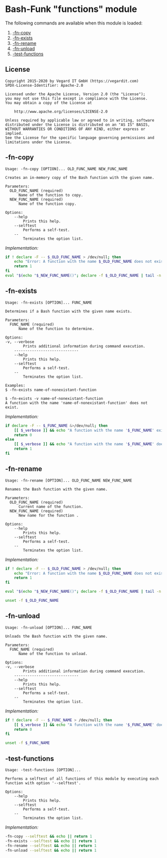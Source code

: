 # Bash-Funk "functions" module

[//]: # (THIS FILE IS GENERATED BY BASH-FUNK GENERATOR)

The following commands are available when this module is loaded:

1. [-fn-copy](#-fn-copy)
1. [-fn-exists](#-fn-exists)
1. [-fn-rename](#-fn-rename)
1. [-fn-unload](#-fn-unload)
1. [-test-functions](#-test-functions)


## <a name="license"></a>License

```
Copyright 2015-2020 by Vegard IT GmbH (https://vegardit.com)
SPDX-License-Identifier: Apache-2.0

Licensed under the Apache License, Version 2.0 (the "License");
you may not use this file except in compliance with the License.
You may obtain a copy of the License at

    http://www.apache.org/licenses/LICENSE-2.0

Unless required by applicable law or agreed to in writing, software
distributed under the License is distributed on an "AS IS" BASIS,
WITHOUT WARRANTIES OR CONDITIONS OF ANY KIND, either express or implied.
See the License for the specific language governing permissions and
limitations under the License.
```


## <a name="-fn-copy"></a>-fn-copy

```
Usage: -fn-copy [OPTION]... OLD_FUNC_NAME NEW_FUNC_NAME

Creates an in-memory copy of the Bash function with the given name.

Parameters:
  OLD_FUNC_NAME (required)
      Name of the function to copy.
  NEW_FUNC_NAME (required)
      Name of the function copy.

Options:
    --help 
        Prints this help.
    --selftest 
        Performs a self-test.
    --
        Terminates the option list.
```

*Implementation:*
```bash
if ! declare -F -- $_OLD_FUNC_NAME > /dev/null; then
    echo "Error: A function with the name $_OLD_FUNC_NAME does not exist."
    return 1
fi
eval "$(echo "$_NEW_FUNC_NAME()"; declare -f $_OLD_FUNC_NAME | tail -n +2)"
```


## <a name="-fn-exists"></a>-fn-exists

```
Usage: -fn-exists [OPTION]... FUNC_NAME

Determines if a Bash function with the given name exists.

Parameters:
  FUNC_NAME (required)
      Name of the function to determine.

Options:
-v, --verbose 
        Prints additional information during command execution.
    -----------------------------
    --help 
        Prints this help.
    --selftest 
        Performs a self-test.
    --
        Terminates the option list.

Examples:
$ -fn-exists name-of-nonexistant-function

$ -fn-exists -v name-of-nonexistant-function
A function with the name 'name-of-nonexistant-function' does not exist.
```

*Implementation:*
```bash
if declare -F -- $_FUNC_NAME &>/dev/null; then
    [[ $_verbose ]] && echo "A function with the name '$_FUNC_NAME' exists." || :
    return 0
else
    [[ $_verbose ]] && echo "A function with the name '$_FUNC_NAME' does not exist." || :
    return 1
fi
```


## <a name="-fn-rename"></a>-fn-rename

```
Usage: -fn-rename [OPTION]... OLD_FUNC_NAME NEW_FUNC_NAME

Renames the Bash function with the given name.

Parameters:
  OLD_FUNC_NAME (required)
      Current name of the function.
  NEW_FUNC_NAME (required)
      New name for the function .

Options:
    --help 
        Prints this help.
    --selftest 
        Performs a self-test.
    --
        Terminates the option list.
```

*Implementation:*
```bash
if ! declare -F -- $_OLD_FUNC_NAME > /dev/null; then
    echo "Error: A function with the name $_OLD_FUNC_NAME does not exist."
    return 1
fi

eval "$(echo "$_NEW_FUNC_NAME()"; declare -f $_OLD_FUNC_NAME | tail -n +2)"

unset -f $_OLD_FUNC_NAME
```


## <a name="-fn-unload"></a>-fn-unload

```
Usage: -fn-unload [OPTION]... FUNC_NAME

Unloads the Bash function with the given name.

Parameters:
  FUNC_NAME (required)
      Name of the function to unload.

Options:
-v, --verbose 
        Prints additional information during command execution.
    -----------------------------
    --help 
        Prints this help.
    --selftest 
        Performs a self-test.
    --
        Terminates the option list.
```

*Implementation:*
```bash
if ! declare -F -- $_FUNC_NAME > /dev/null; then
    [[ $_verbose ]] && echo "A function with the name '$_FUNC_NAME' does not exist." || :
    return 0
fi

unset -f $_FUNC_NAME
```


## <a name="-test-functions"></a>-test-functions

```
Usage: -test-functions [OPTION]...

Performs a selftest of all functions of this module by executing each function with option '--selftest'.

Options:
    --help 
        Prints this help.
    --selftest 
        Performs a self-test.
    --
        Terminates the option list.
```

*Implementation:*
```bash
-fn-copy --selftest && echo || return 1
-fn-exists --selftest && echo || return 1
-fn-rename --selftest && echo || return 1
-fn-unload --selftest && echo || return 1
```
